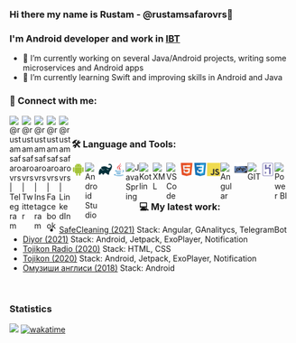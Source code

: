### Hi there my name is Rustam - @rustamsafarovrs👋
### I'm Android developer and work in [IBT](https://ibt.tj)
<!--
**rustamsafarovrs/rustamsafarovrs** is a ✨ _special_ ✨ repository because its `README.md` (this file) appears on your GitHub profile. -->

- 🔭 I’m currently working on several Java/Android projects, writing some microservices and Android apps
- 🌱 I’m currently learning Swift and improving skills in Android and Java

### 📱 Connect with me:

[<img align="left" alt="@rustamsafarovrs| Telegram" width="22px" src="https://cdn.jsdelivr.net/npm/simple-icons@3.5.0/icons/telegram.svg" />](https://t.me/rustamsafarovrs/)
[<img align="left" alt="@rustamsafarovrs | Twitter" width="22px" src="https://cdn.jsdelivr.net/npm/simple-icons@3.5.0/icons/twitter.svg" />](https://twitter.com/rustam_safarov_)
[<img align="left" alt="@rustamsafarovrs | Instagram" width="22px" src="https://cdn.jsdelivr.net/npm/simple-icons@3.5.0/icons/instagram.svg" />](https://www.instagram.com/rustam.safarov.rs/)
[<img align="left" alt="@rustamsafarovrs | Facebook" width="22px" src="https://cdn.jsdelivr.net/npm/simple-icons@3.5.0/icons/facebook.svg" />](https://www.facebook.com/rustam.safarov.rs/)
[<img align="left" alt="@rustamsafarovrs | LinkedIn" width="22px" src="https://cdn.jsdelivr.net/npm/simple-icons@3.5.0/icons/linkedin.svg" />](https://www.linkedin.com/in/rustamsafarovrs/)

<br />

### 🛠 Language and Tools:
<img align="left" alt="Android" width="24px" src="https://github.com/devicons/devicon/blob/master/icons/android/android-original.svg" />
<img align="left" alt="Android Studio" width="24px" src="https://developer.android.com/studio/images/studio-icon.svg" />
<img align="left" alt="Gradle" width="24px" src="https://github.com/devicons/devicon/blob/master/icons/gradle/gradle-plain.svg" />
<img align="left" alt="Java" width="24px" src="https://github.com/devicons/devicon/blob/master/icons/java/java-original.svg" />
<img align="left" alt="Java Spring" width="24px" src="https://spring.io/images/projects/spring-edf462fec682b9d48cf628eaf9e19521.svg" />
<img align="left" alt="Kotlin" width="24px" src="https://upload.wikimedia.org/wikipedia/commons/0/06/Kotlin_Icon.svg" />
<img align="left" alt="XML" width="24px" src="https://image.flaticon.com/icons/png/512/29/29611.png" />
<img align="left" alt="VS Code" width="24px" src="https://upload.wikimedia.org/wikipedia/commons/thumb/9/9a/Visual_Studio_Code_1.35_icon.svg/1024px-Visual_Studio_Code_1.35_icon.svg.png" />
<img align="left" alt="HTML" width="24px" src="https://github.com/devicons/devicon/blob/master/icons/html5/html5-original.svg" />
<img align="left" alt="CSS" width="24px" src="https://github.com/devicons/devicon/blob/master/icons/css3/css3-original.svg" />
<img align="left" alt="JS" width="24px" src="https://github.com/devicons/devicon/blob/master/icons/javascript/javascript-original.svg" />
<img align="left" alt="Angular" width="24px" src="https://angular.io/assets/images/logos/angular/angular.png" />
<img align="left" alt="PHP" width="24px" src="https://github.com/devicons/devicon/blob/master/icons/php/php-original.svg" />
<img align="left" alt="GIT" width="24px" src="https://upload.wikimedia.org/wikipedia/commons/thumb/3/3f/Git_icon.svg/1024px-Git_icon.svg.png" />
<img align="left" alt="Heroku" width="24px" src="https://github.com/devicons/devicon/blob/master/icons/heroku/heroku-original.svg" />
<img align="left" alt="Power BI" width="24px" src="https://static.wikia.nocookie.net/logopedia/images/2/2c/Microsoft_Power_BI_%282020%29.svg" />

<br />

### 💻  My latest work:
- [SafeCleaning (2021)](https://safecleaning.ru) Stack: Angular, GAnalitycs, TelegramBot
- [Diyor (2021)](https://play.google.com/store/apps/details?id=tj.rs.devteam.diyor) Stack: Android, Jetpack, ExoPlayer, Notification 
- [Tojikon Radio (2020)](https://tojikon.radio) Stack: HTML, CSS
- [Tojikon (2020)](https://play.google.com/store/apps/details?id=tj.rs.devteam.tojikon) Stack: Android, Jetpack, ExoPlayer, Notification 
- [Омузиши англиси (2018)](https://play.google.com/store/apps/details?id=tj.rs.learnenglishword) Stack: Android
<br/>

### Statistics

![](https://komarev.com/ghpvc/?username=rustamsafarovrs&color=blue&style=flat) [![wakatime](https://wakatime.com/badge/user/bf9a2dba-fab5-4c8d-962b-d085afe7493f.svg)](https://wakatime.com/@bf9a2dba-fab5-4c8d-962b-d085afe7493f)
